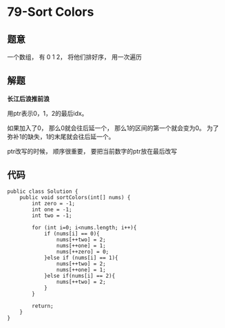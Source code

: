 # 79-Sort Colors
## 题意
一个数组， 有 0 1 2， 将他们排好序， 用一次遍历

## 解题
**长江后浪推前浪**

用ptr表示0，1，2的最后idx。

如果加入了0， 那么0就会往后延一个， 那么1的区间的第一个就会变为0。 为了弥补1的缺失，1的末尾就会往后延一个。

ptr改写的时候， 顺序很重要， 要把当前数字的ptr放在最后改写

## 代码
```
public class Solution {
    public void sortColors(int[] nums) {
        int zero = -1;
        int one = -1;
        int two = -1;
        
        for (int i=0; i<nums.length; i++){
            if (nums[i] == 0){
                nums[++two] = 2;
                nums[++one] = 1;
                nums[++zero] = 0;
            }else if (nums[i] == 1){
                nums[++two] = 2;
                nums[++one] = 1;
            }else if(nums[i] == 2){
                nums[++two] = 2;
            }
        }
        
        return;
    }
}
```


